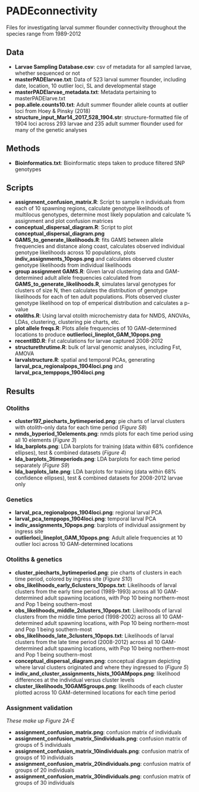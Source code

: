# PADEconnectivity
Files for investigating larval summer flounder connectivity throughout the species range from 1989-2012

## Data
* **Larvae Sampling Database.csv**: csv of metadata for all sampled larvae, whether sequenced or not
* **masterPADElarvae.txt**: Data of 523 larval summer flounder, including date, location, 10 outlier loci, SL and developmental stage
* **masterPADElarvae_metadata.txt**: Metadata pertaining to masterPADElarve.txt
* **pop.allele.counts10.txt**: Adult summer flounder allele counts at outlier loci from Hoey & Pinsky (2018)
* **structure_input_Mar14_2017_528_1904.str**: structure-formatted file of 1904 loci across 293 larvae and 235 adult summer flounder used for many of the genetic analyses

## Methods
* **Bioinformatics.txt**: Bioinformatic steps taken to produce filtered SNP genotypes

## Scripts
* **assignment_confusion_matrix.R**: Script to sample n individuals from each of 10 spawning regions, calculate genotype likelihoods of multilocus genotypes, determine most likely population and calculate % assignment and plot confusion matrices
* **conceptual_dispersal_diagram.R**: Script to plot **conceptual_dispersal_diagram.png**
* **GAMS_to_generate_likelihoods.R**: fits GAMS between allele frequencies and distance along coast, calculates observed individual genotype likelihoods across 10 populations, plots **indiv_assignments_10pops.png** and calculates observed cluster genotype likelihoods from individual likelihoods
* **group assignment GAMS.R**: Given larval clustering data and GAM-determined adult allele frequencies calculated from **GAMS_to_generate_likelihoods.R**, simulates larval genotypes for clusters of size N, then calculates the distribution of genotype likelihoods for each of ten adult populations. Plots observed cluster genotype likelihood on top of emperical distribution and calculates a p-value
* **otoliths.R**: Using larval otolith microchemistry data for NMDS, ANOVAs, LDAs, clustering, clustering pie charts, etc.
* **plot allele freqs.R**: Plots allele frequencies of 10 GAM-determined locations to produce **outlierloci_lineplot_GAM_10pops.png**
* **recentIBD.R**: Fst calculations for larvae captured 2008-2012
* **structurethrutime.R**: bulk of larval genomic analyses, including Fst, AMOVA
* **larvalstructure.R**: spatial and temporal PCAs, generating **larval_pca_regionalpops_1904loci.png** and **larval_pca_temppops_1904loci.png**

## Results
### Otoliths
* **cluster197_piecharts_bytimeperiod.png**: pie charts of larval clusters with otolith-only data for each time period (_Figure S8_)
* **nmds_byperiod_10elements.png**: nmds plots for each time period using all 10 elements (_Figure 3_)
* **lda_barplots.png**: LDA barplots for training (data within 68% confidence ellipses), test & combined datasets (_Figure 4_)
* **lda_barplots_3timeperiods.png**: LDA barplots for each time period separately (_Figure S9_)
* **lda_barplots_late.png**: LDA barplots for training (data within 68% confidence ellipses), test & combined datasets for 2008-2012 larvae only
### Genetics
* **larval_pca_regionalpops_1904loci.png**: regional larval PCA
* **larval_pca_temppops_1904loci.png**: temporal larval PCA
* **indiv_assignments_10pops.png**: barplots of individual assignment by ingress site
* **outlierloci_lineplot_GAM_10pops.png**: Adult allele frequencies at 10 outlier loci across 10 GAM-determined locations
### Otoliths & genetics
* **cluster_piecharts_bytimeperiod.png**: pie charts of clusters in each time period, colored by ingress site (_Figure S10_)
* **obs_likelihoods_early_6clusters_10pops.txt**: Likelihoods of larval clusters from the early time period (1989-1993) across all 10 GAM-determined adult spawning locations, with Pop 10 being northern-most and Pop 1 being southern-most
* **obs_likelihoods_middle_2clusters_10pops.txt**: Likelihoods of larval clusters from the middle time period (1998-2002) across all 10 GAM-determined adult spawning locations, with Pop 10 being northern-most and Pop 1 being southern-most
* **obs_likelihoods_late_3clusters_10pops.txt**: Likelihoods of larval clusters from the late time period (2008-2012) across all 10 GAM-determined adult spawning locations, with Pop 10 being northern-most and Pop 1 being southern-most
* **conceptual_dispersal_diagram.png**: conceptual diagram depicting where larval clusters originated and where they ingressed to (_Figure 5_)
* **indiv_and_cluster_assignments_hists_10GAMpops.png**: likelihood differences at the individual versus cluster levels
* **cluster_likelihoods_10GAMSgroups.png**: likelihoods of each cluster plotted across 10 GAM-determined locations for each time period
### Assignment validation
_These make up Figure 2A-E_
* **assignment_confusion_matrix.png**: confusion matrix of individuals
* **assignment_confusion_matrix_5individuals.png**: confusion matrix of groups of 5 individuals
* **assignment_confusion_matrix_10individuals.png**: confusion matrix of groups of 10 individuals
* **assignment_confusion_matrix_20individuals.png**: confusion matrix of groups of 20 individuals
* **assignment_confusion_matrix_30individuals.png**: confusion matrix of groups of 30 individuals
